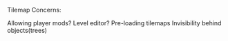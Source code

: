 Tilemap Concerns:

Allowing player mods? Level editor?
Pre-loading tilemaps 
Invisibility behind objects(trees)

